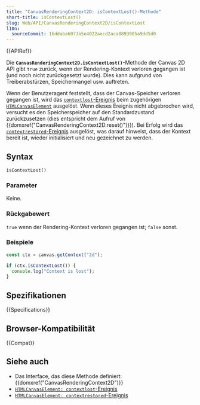```yaml
---
title: "CanvasRenderingContext2D: isContextLost()-Methode"
short-title: isContextLost()
slug: Web/API/CanvasRenderingContext2D/isContextLost
l10n:
  sourceCommit: 16ddaba6073a5e4022aecd2aca8893905a9dd5d0
---
```


{{APIRef}}

Die **`CanvasRenderingContext2D.isContextLost()`**-Methode der Canvas 2D API gibt `true` zurück, wenn der Rendering-Kontext verloren gegangen ist (und noch nicht zurückgesetzt wurde). Dies kann aufgrund von Treiberabstürzen, Speichermangel usw. auftreten.

Wenn der Benutzeragent feststellt, dass der Canvas-Speicher verloren gegangen ist, wird das [`contextlost`-Ereignis](/de/docs/Web/API/HTMLCanvasElement/contextlost_event) beim zugehörigen [`HTMLCanvasElement`](/de/docs/Web/API/HTMLCanvasElement) ausgelöst. Wenn dieses Ereignis nicht abgebrochen wird, versucht es den Speicherspeicher auf den Standardzustand zurückzusetzen (dies entspricht dem Aufruf von {{domxref("CanvasRenderingContext2D.reset()")}}). Bei Erfolg wird das [`contextrestored`-Ereignis](/de/docs/Web/API/HTMLCanvasElement/contextrestored_event) ausgelöst, was darauf hinweist, dass der Kontext bereit ist, wieder initialisiert und neu gezeichnet zu werden.

## Syntax

```js-nolint
isContextLost()
```

### Parameter

Keine.

### Rückgabewert

`true` wenn der Rendering-Kontext verloren gegangen ist; `false` sonst.

### Beispiele

```js
const ctx = canvas.getContext("2d");

if (ctx.isContextLost()) {
  console.log("Context is lost");
}
```

## Spezifikationen

{{Specifications}}

## Browser-Kompatibilität

{{Compat}}

## Siehe auch

- Das Interface, das diese Methode definiert: {{domxref("CanvasRenderingContext2D")}}
- [`HTMLCanvasElement: contextlost`-Ereignis](/de/docs/Web/API/HTMLCanvasElement/contextlost_event)
- [`HTMLCanvasElement: contextrestored`-Ereignis](/de/docs/Web/API/HTMLCanvasElement/contextrestored_event)
